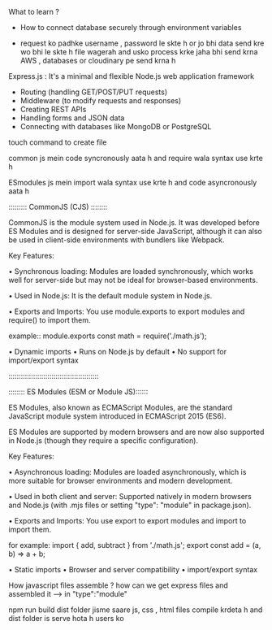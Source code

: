 What to learn ?

- How to connect database securely through environment variables

- request ko padhke username , password le skte h or jo bhi data send kre wo bhi le skte h file wagerah and usko process krke jaha bhi send krna
  AWS , databases or cloudinary pe send krna h

Express.js : It's a minimal and flexible Node.js web application framework

- Routing (handling GET/POST/PUT requests)
- Middleware (to modify requests and responses)
- Creating REST APIs
- Handling forms and JSON data
- Connecting with databases like MongoDB or PostgreSQL

touch command to create file

common js mein code syncronously aata h and require wala syntax use krte h

ESmodules js mein import wala syntax use krte h and code asyncronously aata h

::::::::: CommonJS (CJS) ::::::::

CommonJS is the module system used in Node.js. It was developed before ES Modules and is designed for server-side JavaScript, although it can also be used in client-side environments with bundlers like Webpack.

Key Features:

• Synchronous loading: Modules are loaded synchronously, which works well for server-side but may not be ideal for browser-based environments.

• Used in Node.js: It is the default module system in Node.js.

• Exports and Imports: You use module.exports to export modules and require() to import them.

example::
module.exports
const math = require('./math.js');

• Dynamic imports
• Runs on Node.js by default
• No support for import/export syntax

::::::::::::::::::::::::::::::::::::::::::::

:::::::: ES Modules (ESM or Module JS)::::::

ES Modules, also known as ECMAScript Modules, are the standard JavaScript module system introduced in ECMAScript 2015 (ES6).

ES Modules are supported by modern browsers and are now also supported in Node.js (though they require a specific configuration).

Key Features:

• Asynchronous loading: Modules are loaded asynchronously, which is more suitable for browser environments and modern development.

• Used in both client and server: Supported natively in modern browsers and Node.js (with .mjs files or setting "type": "module" in package.json).

• Exports and Imports: You use export to export modules and import to import them.

for example:
import { add, subtract } from './math.js';
export const add = (a, b) => a + b;

• Static imports
• Browser and server compatibility
• import/export syntax


How javascript files assemble ? how can we get express files and assembled it --> in "type":"module"



npm run build 
dist folder jisme saare js, css , html files compile krdeta h and dist folder is serve hota h users ko

